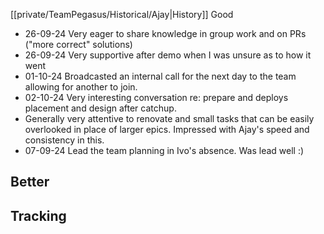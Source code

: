 [[private/TeamPegasus/Historical/Ajay|History]]
Good
- 26-09-24 Very eager to share knowledge in group work and on PRs ("more correct" solutions)
- 26-09-24 Very supportive after demo when I was unsure as to how it went 
- 01-10-24 Broadcasted an internal call for the next day to the team allowing for another to join.
- 02-10-24 Very interesting conversation re: prepare and deploys placement and design after catchup.
- Generally very attentive to renovate and small tasks that can be easily overlooked in place of larger epics. Impressed with Ajay's speed and consistency in this.
- 07-09-24 Lead the team planning in Ivo's absence. Was lead well :)

Better
- 

Tracking
- 
